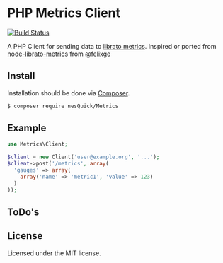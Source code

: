 # PHP Metrics Client

[![Build Status](https://secure.travis-ci.org/nesQuick/PHP-Metrics-Client.png?branch=master)](http://travis-ci.org/nesQuick/PHP-Metrics-Client)

A PHP Client for sending data to [librato metrics][].
Inspired or ported from [node-librato-metrics](https://github.com/holidayextras/node-librato-metrics) from [@felixge](https://twitter.com/felixge)

[librato metrics]: metrics.librato.com

## Install

Installation should be done via [Composer](http://packagist.org/).

```bash
$ composer require nesQuick/Metrics
```

## Example

```php
use Metrics\Client;

$client = new Client('user@example.org', '...');
$client->post('/metrics', array(
  'gauges' => array(
    array('name' => 'metric1', 'value' => 123)
  )
));
```

## ToDo's

## License

Licensed under the MIT license.
